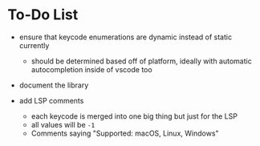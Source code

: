 # To-Do List

- ensure that keycode enumerations are dynamic instead of static currently
  - should be determined based off of platform, ideally with automatic autocompletion inside of vscode too

- document the library
- add LSP comments
  - each keycode is merged into one big thing but just for the LSP
  - all values will be `-1`
  - Comments saying "Supported: macOS, Linux, Windows"
